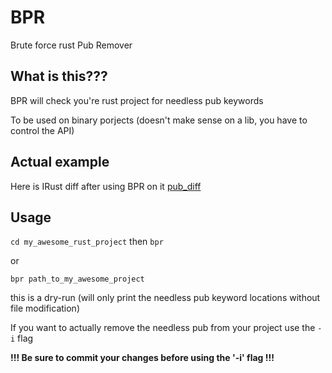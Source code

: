 # BPR
Brute force rust Pub Remover

## What is this???
BPR will check you're rust project for needless pub keywords

To be used on binary porjects (doesn't make sense on a lib, you have to control the API)

## Actual example
Here is IRust diff after using BPR on it  [pub_diff](https://github.com/sigmaSd/IRust/commit/def2c4c824c86e2b5ad510d59ca9fc584b1ca0ac)

## Usage
`cd my_awesome_rust_project` then `bpr`

or

`bpr path_to_my_awesome_project`

this is a dry-run (will only print the needless pub keyword locations without file modification)

If you want to actually remove the needless pub from your project use the `-i` flag

**!!! Be sure to commit your changes before using the '-i' flag !!!**
